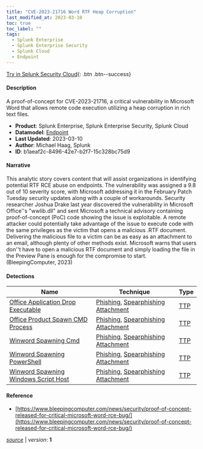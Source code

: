 ```yaml
---
title: "CVE-2023-21716 Word RTF Heap Corruption"
last_modified_at: 2023-03-10
toc: true
toc_label: ""
tags:
  - Splunk Enterprise
  - Splunk Enterprise Security
  - Splunk Cloud
  - Endpoint
---
```


[Try in Splunk Security Cloud](https://www.splunk.com/en_us/cyber-security.html){: .btn .btn--success}

#### Description

A proof-of-concept for CVE-2023-21716, a critical vulnerability in Microsoft Word that allows remote code execution utilizing a heap corruption in rich text files.

- **Product**: Splunk Enterprise, Splunk Enterprise Security, Splunk Cloud
- **Datamodel**: [Endpoint](https://docs.splunk.com/Documentation/CIM/latest/User/Endpoint)
- **Last Updated**: 2023-03-10
- **Author**: Michael Haag, Splunk
- **ID**: b1aeaf2c-8496-42e7-b2f7-15c328bc75d9

#### Narrative

This analytic story covers content that will assist organizations in identifying potential RTF RCE abuse on endpoints. The vulnerability was assigned a 9.8 out of 10 severity score, with Microsoft addressing it in the February Patch Tuesday security updates along with a couple of workarounds. Security researcher Joshua Drake last year discovered the vulnerability in Microsoft Office''s "wwlib.dll" and sent Microsoft a technical advisory containing proof-of-concept (PoC) code showing the issue is exploitable. A remote attacker could potentially take advantage of the issue to execute code with the same privileges as the victim that opens a malicious .RTF document. Delivering the malicious file to a victim can be as easy as an attachment to an email, although plenty of other methods exist. Microsoft warns that users don''t have to open a malicious RTF document and simply loading the file in the Preview Pane is enough for the compromise to start. (BleepingComputer, 2023)

#### Detections

| Name        | Technique   | Type         |
| ----------- | ----------- |--------------|
| [Office Application Drop Executable](/endpoint/73ce70c4-146d-11ec-9184-acde48001122/) | [Phishing](/tags/#phishing), [Spearphishing Attachment](/tags/#spearphishing-attachment) | [TTP](https://github.com/splunk/security_content/wiki/Detection-Analytic-Types) |
| [Office Product Spawn CMD Process](/endpoint/b8b19420-e892-11eb-9244-acde48001122/) | [Phishing](/tags/#phishing), [Spearphishing Attachment](/tags/#spearphishing-attachment) | [TTP](https://github.com/splunk/security_content/wiki/Detection-Analytic-Types) |
| [Winword Spawning Cmd](/endpoint/6fcbaedc-a37b-11eb-956b-acde48001122/) | [Phishing](/tags/#phishing), [Spearphishing Attachment](/tags/#spearphishing-attachment) | [TTP](https://github.com/splunk/security_content/wiki/Detection-Analytic-Types) |
| [Winword Spawning PowerShell](/endpoint/b2c950b8-9be2-11eb-8658-acde48001122/) | [Phishing](/tags/#phishing), [Spearphishing Attachment](/tags/#spearphishing-attachment) | [TTP](https://github.com/splunk/security_content/wiki/Detection-Analytic-Types) |
| [Winword Spawning Windows Script Host](/endpoint/637e1b5c-9be1-11eb-9c32-acde48001122/) | [Phishing](/tags/#phishing), [Spearphishing Attachment](/tags/#spearphishing-attachment) | [TTP](https://github.com/splunk/security_content/wiki/Detection-Analytic-Types) |

#### Reference

* [https://www.bleepingcomputer.com/news/security/proof-of-concept-released-for-critical-microsoft-word-rce-bug/](https://www.bleepingcomputer.com/news/security/proof-of-concept-released-for-critical-microsoft-word-rce-bug/)



[*source*](https://github.com/splunk/security_content/tree/develop/stories/cve_2023_21716_word_rtf_heap_corruption.yml) \| *version*: **1**